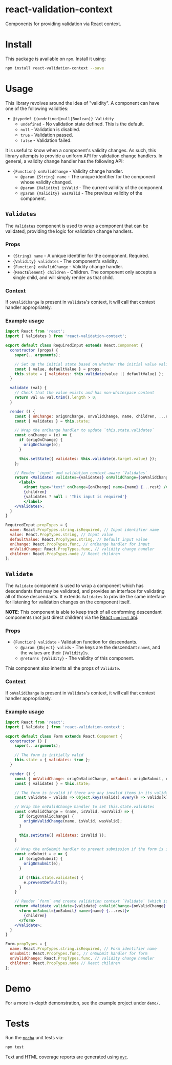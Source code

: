 # react-validation-context

Components for providing validation via React context.

# Install

This package is available on `npm`. Install it using:

```sh
npm install react-validation-context --save
```


# Usage

This library revolves around the idea of "validity". A component can have one of the following validities:

- `@typedef {(undefined|null|Boolean)} Validity`
  - `undefined` - No validation state defined. This is the default.
  - `null` - Validation is disabled.
  - `true` - Validation passed.
  - `false` - Validation failed.

It is useful to know when a component's validity changes. As such, this library attempts to provide a uniform API for validation
change handlers. In general, a validity change handler has the following API:

- `{Function} onValidChange` - Validity change handler.
  - `@param {String} name` - The unique identifier for the component whose validity changed.
  - `@param {Validity} isValid` - The current validity of the component.
  - `@param {Validity} wasValid` - The previous validity of the component.

## `Validates`

The `Validates` component is used to wrap a component that can be validated, providing the logic for validation change handlers.

### Props

- `{String} name` - A unique identifier for the component. Required.
- `{Validity} validates` - The component's validity.
- `{Function} onValidChange` - Validity change handler.
- `{ReactElement} children` - Children. The component only accepts a single child, and will simply render as that child.

### Context

If `onValidChange` is present in `Validate`'s context, it will call that context handler appropriately.

### Example usage

```jsx
import React from 'react';
import { Validates } from 'react-validation-context';

export default class RequiredInput extends React.Component {
  constructor (props) {
    super(...arguments);

    // Set up the initial state based on whether the initial value validates
    const { value, defaultValue } = props;
    this.state = { validates: this.validate(value || defaultValue) };
  }

  validate (val) {
    // Check that the value exists and has non-whitespace content
    return val && val.trim().length > 0;
  }

  render () {
    const { onChange: origOnChange, onValidChange, name, children, ...rest } = this.props;
    const { validates } = this.state;

    // Wrap the onChange handler to update `this.state.validates`
    const onChange = (e) => {
      if (origOnChange) {
        origOnChange(e);
      }

      this.setState({ validates: this.validate(e.target.value) });
    };

    // Render `input` and validation context-aware `Validates`
    return <Validates validates={validates} onValidChange={onValidChange} name={name}>
      <label>
        <input type="text" onChange={onChange} name={name} {...rest} />
        {children}
        {validates ? null : 'This input is required'}
        </label>
    </Validates>;
  }
}

RequiredInput.propTypes = {
  name: React.PropTypes.string.isRequired, // Input identifier name
  value: React.PropTypes.string, // Input value
  defaultValue: React.PropTypes.string, // Default input value
  onChange: React.PropTypes.func, // onChange handler for input
  onValidChange: React.PropTypes.func, // validity change handler
  children: React.PropTypes.node // React children
};
```


## `Validate`

The `Validate` component is used to wrap a component which has descendants that may be validated, and provides an interface for
validating all of those descendants. It extends `Validates` to provide the same interface for listening for validation changes on
the component itself.

**NOTE**: This component is able to keep track of all conforming descendant components (not just direct children) via the [React
`context` api][react-docs-context].

### Props

- `{Function} validate` - Validation function for descendants.
  - `@param {Object} valids` - The keys are the descendant `name`s, and the values are their `{Validity}`s.
  - `@returns {Validity}` - The validity of this component.

This component also inherits all the props of `Validate`.

### Context

If `onValidChange` is present in `Validate`'s context, it will call that context handler appropriately.

### Example usage

```jsx
import React from 'react';
import { Validate } from 'react-validation-context';

export default class Form extends React.Component {
  constructor () {
    super(...arguments);

    // The form is initially valid
    this.state = { validates: true };
  }

  render () {
    const { onValidChange: origOnValidChange, onSubmit: origOnSubmit, children, name, className, ...rest } = this.props;
    const { validates } = this.state;

    // The form is invalid if there are any invalid items in its validation context
    const validate = valids => Object.keys(valids).every(k => valids[k] !== false);

    // Wrap the onValidChange handler to set this.state.validates
    const onValidChange = (name, isValid, wasValid) => {
      if (origOnValidChange) {
        origOnValidChange(name, isValid, wasValid);
      }

      this.setState({ validates: isValid });
    }

    // Wrap the onSubmit handler to prevent submission if the form is invalid
    const onSubmit = e => {
      if (origOnSubmit) {
        origOnSubmit(e);
      }

      if (!this.state.validates) {
        e.preventDefault();
      }
    }

    // Render `form` and create validation context `Validate` (which is also validation context-aware)
    return <Validate validate={validate} onValidChange={onValidChange} name={name}>
      <form onSubmit={onSubmit} name={name} {...rest}>
        {children}
      </form>
    </Validate>;
  }
}

Form.propTypes = {
  name: React.PropTypes.string.isRequired, // Form identifier name
  onSubmit: React.PropTypes.func, // onSubmit handler for form
  onValidChange: React.PropTypes.func, // validity change handler
  children: React.PropTypes.node // React children
};
```


# Demo

For a more in-depth demonstration, see the example project under `demo/`.


# Tests

Run the [`mocha`][mocha] unit tests via:

```sh
npm test
```

Text and HTML coverage reports are generated using [`nyc`][nyc].


[react-docs-context]: https://facebook.github.io/react/docs/context.html (React context API docs)
[mocha]: http://mochajs.org/ (mocha)
[nyc]: https://www.npmjs.com/package/nyc (nyc)

